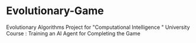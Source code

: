 # Evolutionary-Game
Evolutionary Algorithms Project for "Computational Intelligence " University Course : Training an AI Agent for Completing the Game 
